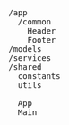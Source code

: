 <pre>
/app
  /common
    Header
    Footer
/models
/services
/shared
  constants
  utils

  App
  Main
</pre>